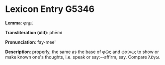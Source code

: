 # Lexicon Entry G5346

**Lemma**: φημί

**Transliteration (xlit)**: phēmí

**Pronunciation**: fay-mee'

**Description**:
properly, the same as the base of φῶς and φαίνω; to show or make known one's thoughts, i.e. speak or say:--affirm, say. Compare λέγω.
